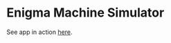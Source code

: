 # Enigma Machine Simulator

See app in action [here](https://huggingface.co/spaces/azizalto/enigma-machine-simulator).